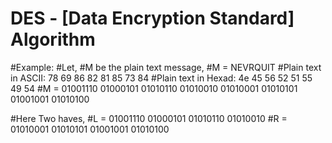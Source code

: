 # DES - [Data Encryption Standard] Algorithm

#Example:
#Let,
#M be the plain text message,
#M = NEVRQUIT
#Plain text in ASCII: 78 69 86 82 81 85 73 84
#Plain text in Hexad: 4e 45 56 52 51 55 49 54
#M = 01001110 01000101 01010110 01010010 01010001 01010101 01001001 01010100

#Here Two haves,
#L = 01001110 01000101 01010110 01010010
#R = 01010001 01010101 01001001 01010100
